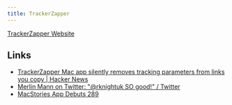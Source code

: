 ```yaml
---
title: TrackerZapper
---
```


[TrackerZapper Website](https://rknight.me/apps/tracker-zapper/)

## Links

- [TrackerZapper Mac app silently removes tracking parameters from links you copy | Hacker News](https://news.ycombinator.com/item?id=28576147)
- [Merlin Mann on Twitter: "@rknightuk SO good!" / Twitter](https://twitter.com/hotdogsladies/status/1438859319194181640)
- [MacStories App Debuts 289](https://club.macstories.net/posts/app-debuts-289)